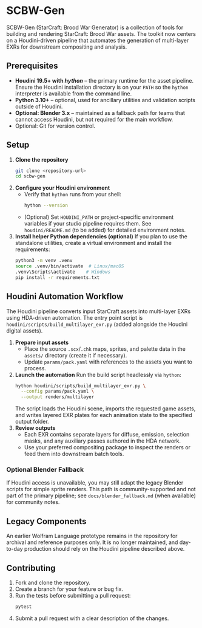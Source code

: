 # SCBW-Gen

SCBW-Gen (StarCraft: Brood War Generator) is a collection of tools for building and rendering StarCraft: Brood War assets. The toolkit now centers on a Houdini-driven pipeline that automates the generation of multi-layer EXRs for downstream compositing and analysis.

## Prerequisites

- **Houdini 19.5+ with _hython_** – the primary runtime for the asset pipeline. Ensure the Houdini installation directory is on your `PATH` so the `hython` interpreter is available from the command line.
- **Python 3.10+** – optional, used for ancillary utilities and validation scripts outside of Houdini.
- **Optional: Blender 3.x** – maintained as a fallback path for teams that cannot access Houdini, but not required for the main workflow.
- Optional: Git for version control.

## Setup

1. **Clone the repository**
   ```bash
   git clone <repository-url>
   cd scbw-gen
   ```
2. **Configure your Houdini environment**
   - Verify that `hython` runs from your shell:
     ```bash
     hython --version
     ```
   - (Optional) Set `HOUDINI_PATH` or project-specific environment variables if your studio pipeline requires them. See `houdini/README.md` (to be added) for detailed environment notes.
3. **Install helper Python dependencies (optional)**
   If you plan to use the standalone utilities, create a virtual environment and install the requirements:
   ```bash
   python3 -m venv .venv
   source .venv/bin/activate  # Linux/macOS
   .venv\Scripts\activate    # Windows
   pip install -r requirements.txt
   ```

## Houdini Automation Workflow

The Houdini pipeline converts input StarCraft assets into multi-layer EXRs using HDA-driven automation. The entry point script is `houdini/scripts/build_multilayer_exr.py` (added alongside the Houdini digital assets).

1. **Prepare input assets**
   - Place the source `.scx`/`.chk` maps, sprites, and palette data in the `assets/` directory (create it if necessary).
   - Update `params/pack.yaml` with references to the assets you want to process.
2. **Launch the automation**
   Run the build script headlessly via `hython`:
   ```bash
   hython houdini/scripts/build_multilayer_exr.py \
     --config params/pack.yaml \
     --output renders/multilayer
   ```
   The script loads the Houdini scene, imports the requested game assets, and writes layered EXR plates for each animation state to the specified output folder.
3. **Review outputs**
   - Each EXR contains separate layers for diffuse, emission, selection masks, and any auxiliary passes authored in the HDA network.
   - Use your preferred compositing package to inspect the renders or feed them into downstream batch tools.

### Optional Blender Fallback

If Houdini access is unavailable, you may still adapt the legacy Blender scripts for simple sprite renders. This path is community-supported and not part of the primary pipeline; see `docs/blender_fallback.md` (when available) for community notes.

## Legacy Components

An earlier Wolfram Language prototype remains in the repository for archival and reference purposes only. It is no longer maintained, and day-to-day production should rely on the Houdini pipeline described above.

## Contributing

1. Fork and clone the repository.
2. Create a branch for your feature or bug fix.
3. Run the tests before submitting a pull request:
   ```bash
   pytest
   ```
4. Submit a pull request with a clear description of the changes.

